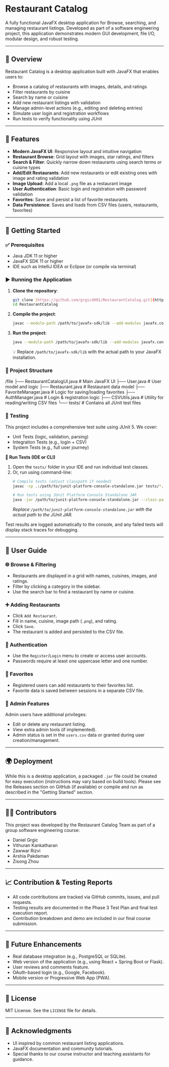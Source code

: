 # Restaurant Catalog

A fully functional JavaFX desktop application for Browse, searching, and managing restaurant listings. Developed as part of a software engineering project, this application demonstrates modern GUI development, file I/O, modular design, and robust testing.

---

## 🚀 Overview

Restaurant Catalog is a desktop application built with JavaFX that enables users to:

- Browse a catalog of restaurants with images, details, and ratings
- Filter restaurants by cuisine
- Search by name or cuisine
- Add new restaurant listings with validation
- Manage admin-level actions (e.g., editing and deleting entries)
- Simulate user login and registration workflows
- Run tests to verify functionality using JUnit

---

## 🎯 Features

- **Modern JavaFX UI**: Responsive layout and intuitive navigation
- **Restaurant Browse**: Grid layout with images, star ratings, and filters
- **Search & Filter**: Quickly narrow down restaurants using search terms or cuisine types
- **Add/Edit Restaurants**: Add new restaurants or edit existing ones with image and rating validation
- **Image Upload**: Add a local `.png` file as a restaurant image
- **User Authentication**: Basic login and registration with password validation
- **Favorites**: Save and persist a list of favorite restaurants
- **Data Persistence**: Saves and loads from CSV files (users, restaurants, favorites)

---

## 🧰 Getting Started

### ✅ Prerequisites

- Java JDK 11 or higher
- JavaFX SDK 11 or higher
- IDE such as IntelliJ IDEA or Eclipse (or compile via terminal)

### ▶️ Running the Application

1.  **Clone the repository**:
    ```bash
    git clone [https://github.com/grgicd001/RestaurantCatalog.git](https://github.com/grgicd001/RestaurantCatalog.git)
    cd RestaurantCatalog
    ```
2.  **Compile the project**:
    ```bash
    javac --module-path /path/to/javafx-sdk/lib --add-modules javafx.controls,javafx.fxml file/RestaurantCatalogUI.java
    ```
3.  **Run the project**:
    ```bash
    java --module-path /path/to/javafx-sdk/lib --add-modules javafx.controls,javafx.fxml file.RestaurantCatalogUI
    ```
    💡 Replace `/path/to/javafx-sdk/lib` with the actual path to your JavaFX installation.

### 📂 Project Structure

/file
├── RestaurantCatalogUI.java     # Main JavaFX UI
├── User.java                  # User model and logic
├── Restaurant.java              # Restaurant data model
├── FavoriteManager.java       # Logic for saving/loading favorites
├── AuthManager.java             # Login & registration logic
├── CSVUtils.java              # Utility for reading/writing CSV files
└── tests/                     # Contains all JUnit test files


### 🧪 Testing

This project includes a comprehensive test suite using JUnit 5. We cover:

-   Unit Tests (logic, validation, parsing)
-   Integration Tests (e.g., login + CSV)
-   System Tests (e.g., full user journey)

**🧼 Run Tests (IDE or CLI)**

1.  Open the `tests/` folder in your IDE and run individual test classes.
2.  Or, run using command-line:
    ```bash
    # Compile tests (adjust classpath if needed)
    javac -cp .:/path/to/junit-platform-console-standalone.jar tests/*.java

    # Run tests using JUnit Platform Console Standalone JAR
    java -jar /path/to/junit-platform-console-standalone.jar --class-path . --scan-class-path
    ```
    *Replace `/path/to/junit-platform-console-standalone.jar` with the actual path to the JUnit JAR.*

Test results are logged automatically to the console, and any failed tests will display stack traces for debugging.

---

## 📘 User Guide

### 🌐 Browse & Filtering

-   Restaurants are displayed in a grid with names, cuisines, images, and ratings.
-   Filter by clicking a category in the sidebar.
-   Use the search bar to find a restaurant by name or cuisine.

### ➕ Adding Restaurants

-   Click `Add Restaurant`.
-   Fill in name, cuisine, image path (`.png`), and rating.
-   Click `Save`.
-   The restaurant is added and persisted to the CSV file.

### 👤 Authentication

-   Use the `Register`/`Login` menu to create or access user accounts.
-   Passwords require at least one uppercase letter and one number.

### 💖 Favorites

-   Registered users can add restaurants to their favorites list.
-   Favorite data is saved between sessions in a separate CSV file.

### 🔐 Admin Features

Admin users have additional privileges:

-   Edit or delete any restaurant listing.
-   View extra admin tools (if implemented).
-   Admin status is set in the `users.csv` data or granted during user creation/management.

---

## 🌍 Deployment

While this is a desktop application, a packaged `.jar` file could be created for easy execution (instructions may vary based on build tools). Please see the Releases section on GitHub (if available) or compile and run as described in the "Getting Started" section.

---

## 👨‍💻 Contributors

This project was developed by the Restaurant Catalog Team as part of a group software engineering course:

-   Daniel Grgic
-   Vithuran Kankatharan
-   Zawwar Rizvi
-   Arshia Pakdaman
-   Zisong Zhou

---

## 📈 Contribution & Testing Reports

-   All code contributions are tracked via GitHub commits, issues, and pull requests.
-   Testing results are documented in the Phase 3 Test Plan and final test execution report.
-   Contribution breakdown and demo are included in our final course submission.

---

## 🏁 Future Enhancements

-   Real database integration (e.g., PostgreSQL or SQLite).
-   Web version of the application (e.g., using React + Spring Boot or Flask).
-   User reviews and comments feature.
-   OAuth-based login (e.g., Google, Facebook).
-   Mobile version or Progressive Web App (PWA).

---

## 📄 License

MIT License. See the `LICENSE` file for details.

---

## 🙌 Acknowledgments

-   UI inspired by common restaurant listing applications.
-   JavaFX documentation and community tutorials.
-   Special thanks to our course instructor and teaching assistants for guidance.
